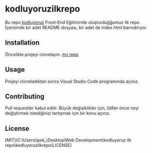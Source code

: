 # kodluyoruzilkrepo

Bu repo [kodluyoruz](https://app.patika.dev/courses/git/odev1) Front-End
Eğitiminde oluşturduğğumuz ilk repo. İçerisinde bir adet README dosyası, bir adet de index.html barındırıyor.

## Installation

Öncelikle projeyi clonelayın. [my repo](https://github.com/archipekt/kodluyoruzilkrepo.git)

## Usage

Projeyi cloneladıktan sonra Visual Studio Code programında açınız.

## Contributing

Pull requestler kabul edilir. Büyük değişiklikler için, lütfen önce neyi değiştirmek istediğinizi tartışmak için bir konu açınız.

## License

[MIT](C:\Users\ipek\_\Desktop\Web Development\kodluyoruz ilk repo\kodluyoruzilkrepo\LICENSE)
